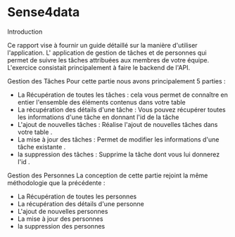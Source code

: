 # Sense4data

Introduction

Ce rapport vise à fournir un guide détaillé sur la manière d'utiliser l'application. L' application de gestion de tâches et de personnes qui permet de suivre les tâches attribuées aux membres de votre équipe. L'exercice consistait principalement à faire le backend de l'API.

Gestion des Tâches
Pour cette partie nous avons principalement 5 parties : 
- La Récupération de toutes les tâches : cela vous permet de connaître en entier l'ensemble des éléments contenus dans votre table
- La récupération des détails d'une tâche : Vous pouvez récupérer toutes les informations d'une tâche en donnant l'id de la tâche 
- L'ajout de nouvelles tâches : Réalise l'ajout de nouvelles tâches dans votre table .
- La mise à jour des tâches : Permet de modifier les informations d'une tâche existante .
- la suppression des tâches : Supprime la tâche dont vous lui donnerez l'id .

Gestion des Personnes
La conception de cette partie rejoint la même méthodologie que la précédente : 
- La Récupération de toutes les personnes 
- La récupération des détails d'une personne 
- L'ajout de nouvelles personnes 
- La mise à jour des personnes 
- la suppression des personnes




